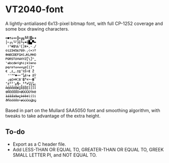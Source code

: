 # VT2040-font

A lightly-antialiased 6x13-pixel bitmap font, with full CP-1252 coverage and some box drawing characters.

![VT2040-font](VT2040-font.png)

Based in part on the Mullard SAA5050 font and smoothing algorithm, with tweaks to take advantage of the extra height.

## To-do

* Export as a C header file.
* Add LESS-THAN OR EQUAL TO, GREATER-THAN OR EQUAL TO, GREEK SMALL LETTER PI, and NOT EQUAL TO.
